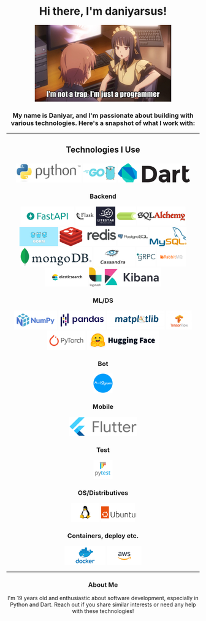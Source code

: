 <!-- README.md -->

<h1 align="center">Hi there, I'm daniyarsus!</h1>

<p align="center">
  <img src="assets/common/trap.jpg" height="200">
</p>

<h3 align="center">My name is Daniyar, and I'm passionate about building with various technologies. Here's a snapshot of what I work with:</h4>

---

<h2 align="center">Technologies I Use</h2>

<h3 align="center"Progamming languages</h3>
<p align="center">
  <img src="assets/technologies/python.png" height="50" />
  <img src="assets/technologies/go.png" height="50" />
  <img src="assets/technologies/dart.png" height="50" />
</p>

<h3 align="center">Backend</h3>
<p align="center">
  <img src="assets/technologies/fastapi.png" height="50" />
  <img src="assets/technologies/flask.png" height="50" />
  <img src="assets/technologies/litestar.png" height="50" />
  <img src="assets/technologies/celery.png" height="50" />
  <img src="assets/technologies/sqlalchemy.png" height="50" />
  <img src="assets/technologies/gorm.png" height="50" />
  <img src="assets/technologies/redis.png" height="50" />
  <img src="assets/technologies/postgres.png" height="50" />
  <img src="assets/technologies/mysql.png" height="50" />
  <img src="assets/technologies/mongo.png" height="50" />
  <img src="assets/technologies/kassandra.png" height="50" />
  <img src="assets/technologies/grpc.png" height="50" />
  <img src="assets/technologies/rabbitmq.png" height="50" />
  <img src="assets/technologies/elasticsearch.png" height="50" />
  <img src="assets/technologies/logstash.png" height="50" />
  <img src="assets/technologies/kibana.png" height="50" />
</p>

<h3 align="center">ML/DS</h3>
<p align="center">
  <img src="assets/technologies/numpy.png" height="50" />
  <img src="assets/technologies/pandas.png" height="50" />
  <img src="assets/technologies/matplotlib.png" height="50" />
  <img src="assets/technologies/tensorflow.png" height="50" />
  <img src="assets/technologies/pytorch.png" height="50" />
  <img src="assets/technologies/huggingface.png" height="50" />
</p>

<h3 align="center">Bot</h3>
<p align="center">
  <img src="assets/technologies/aiogram.png" height="50" />
</p>

<h3 align="center">Mobile</h3>
<p align="center">
  <img src="assets/technologies/flutter.png" height="50" />
</p>

<h3 align="center">Test</h3>
<p align="center">
  <img src="assets/technologies/pytest.png" height="50" />
</p>

<h3 align="center">OS/Distributives</h3>
<p align="center">
  <img src="assets/technologies/linux.png" height="50" />
  <img src="assets/technologies/ubuntu.png" height="50" />
</p>

<h3 align="center">Containers, deploy etc.</h3>
<p align="center">
  <img src="assets/technologies/docker.png" height="50" />
  <img src="assets/technologies/aws.png" height="50" />
</p>

---

<h3 align="center">About Me</h3>

<p align="center">
  I'm 19 years old and enthusiastic about software development, especially in Python and Dart. Reach out if you share similar interests or need any help with these technologies!
</p>
